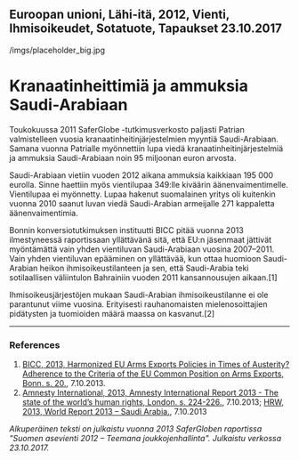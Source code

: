 Euroopan unioni, Lähi-itä, 2012, Vienti, Ihmisoikeudet, Sotatuote, Tapaukset
23.10.2017
-
/imgs/placeholder_big.jpg


# Kranaatinheittimiä ja ammuksia Saudi-Arabiaan

Toukokuussa 2011 SaferGlobe -tutkimusverkosto paljasti Patrian valmistelleen vuosia kranaatinheitinjärjestelmien myyntiä Saudi-Arabiaan. Samana vuonna Patrialle myönnettiin lupa viedä kranaatinheitinjärjestelmiä ja ammuksia Saudi-Arabiaan noin 95 miljoonan euron arvosta.

Saudi-Arabiaan vietiin vuoden 2012 aikana ammuksia kaikkiaan 195 000 eurolla. Sinne haettiin myös vientilupaa 349:lle kiväärin äänenvaimentimelle. Vientilupaa ei myönnetty. Lupaa hakenut suomalainen yritys oli kuitenkin vuonna 2010 saanut luvan viedä Saudi-Arabian armeijalle 271 kappaletta äänenvaimentimia.

Bonnin konversiotutkimuksen instituutti BICC pitää vuonna 2013 ilmestyneessä raportissaan yllättävänä sitä, että EU:n jäsenmaat jättivät myöntämättä vain yhden vientiluvan Saudi-Arabiaan vuosina 2007–2011. Vain yhden vientiluvan epääminen on yllättävää, kun ottaa huomioon Saudi-Arabian heikon ihmisoikeustilanteen ja sen, että Saudi-Arabia teki sotilaallisen väliintulon Bahrainiin vuoden 2011 kansannousujen aikaan.[1]

Ihmisoikeusjärjestöjen mukaan Saudi-Arabian ihmisoikeustilanne ei ole parantunut viime vuosina. Erityisesti rauhanomaisten mielenosoittajien pidätysten ja tuomioiden määrä maassa on kasvanut.[2]

***

### References
1. [BICC, 2013, Harmonized EU Arms Exports Policies in Times of Austerity? Adherence to the Criteria of the EU Common Position on Arms Exports, Bonn. s. 20.](http://www.bicc.de/publications/publicationpage/publication/harmonized-eu-arms-exports-policies-in-times-of-austerity-adherence-to-the-criteria-of-the-eu-commo/), 7.10.2013.
2. [Amnesty International, 2013, Amnesty International Report 2013 - The state of the world’s human rights, London. s. 224-226.](http://www.amnesty.org/en/region/saudi-arabia/report-2013), 7.10.2013; [HRW, 2013, World Report 2013 – Saudi Arabia.](http://www.hrw.org/middle-eastn-africa/saudi-arabia), 7.10.2013

*Alkuperäinen teksti on julkaistu vuonna 2013 SaferGloben raportissa "Suomen asevienti 2012 – Teemana joukkojenhallinta".
Julkaistu verkossa 23.10.2017.*